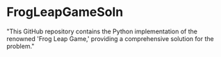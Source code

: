 # FrogLeapGameSoln
"This GitHub repository contains the Python implementation of the renowned 'Frog Leap Game,' providing a comprehensive solution for the problem."
